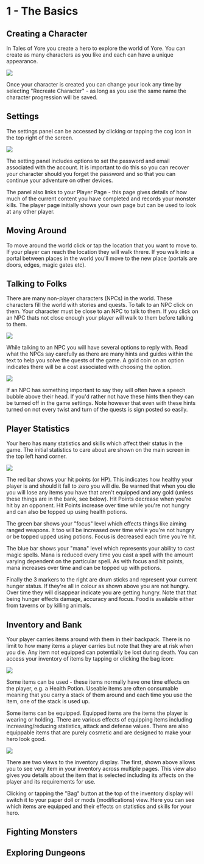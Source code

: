 # 1 - The Basics
## Creating a Character
In Tales of Yore you create a hero to explore the world of Yore. You can create as many characters as you like and each can have a unique appearance. 

![]({{DOC_PATH}}14f5df12bbf0d14863133388521975ed.png)

Once your character is created you can change your look any time by selecting "Recreate Character" - as long as you use the same name the character progression will be saved.
## Settings
The settings panel can be accessed by clicking or tapping the cog icon in the top right of the screen. 

![]({{DOC_PATH}}165507d2bde8b8d41fcd7cc5821e19f8.png)

The setting panel includes options to set the password and email associated with the account. It is important to do this so you can recover your character should you forget the password and so that you can continue your adventure on other devices. 

The panel also links to your Player Page - this page gives details of how much of the current content you have completed and records your monster kills. The player page initially shows your own page but can be used to look at any other player.
## Moving Around
To move around the world click or tap the location that you want to move to. If your player can reach the location they will walk threre. If you walk into a portal between places in the world you'll move to the new place (portals are doors, edges, magic gates etc). 
## Talking to Folks
There are many non-player characters (NPCs) in the world. These characters fill the world with stories and quests. To talk to an NPC click on them. Your character must be close to an NPC to talk to them. If you click on an NPC thats not close enough your player will walk to them before talking to them.

![]({{DOC_PATH}}4be249ecf9ce9574497dce99507ff49d.png)

While talking to an NPC you will have several options to reply with. Read what the NPCs say carefully as there are many hints and guides within the text to help you solve the quests of the game. A gold coin on an option indicates there will be a cost associated with choosing the option. 

![]({{DOC_PATH}}300ffc23f4269f985a70d67a3437e940.png)

If an NPC has something important to say they will often have a speech bubble above their head. If you'd rather not have these hints then they can be turned off in the game settings. Note however that even with these hints turned on not every twist and turn of the quests is sign posted so easily.
## Player Statistics
Your hero has many statistics and skills which affect their status in the game. The initial statistics to care about are shown on the main screen in the top left hand corner.

![]({{DOC_PATH}}923a96be7795a80f4d14c1a3d7098757.png)

The red bar shows your hit points (or HP). This indicates how healthy your player is and should it fall to zero you will die. Be warned that when you die you will lose any items you have that aren't equipped and any gold (unless these things are in the bank, see below). Hit Points decrease when you're hit by an opponent. Hit Points increase over time while you're not hungry and can also be topped up using health potions.

The green bar shows your "focus" level which effects things like aiming ranged weapons. It too will be increased over time while you're not hungry or be topped upped using potions. Focus is decreased each time you're hit.

The blue bar shows your "mana" level which represents your ability to cast magic spells. Mana is reduced every time you cast a spell with the amount varying dependent on the particular spell. As with focus and hit points, mana increases over time and can be topped up with potions.

Finally the 3 markers to the right are drum sticks and represent your current hunger status. If they're all in colour as shown above you are not hungry. Over time they will disappear indicate you are getting hungry. Note that that being hunger effects damage, accuracy and focus. Food is available either from taverns or by killing animals. 
## Inventory and Bank
Your player carries items around with them in their backpack. There is no limit to how many items a player carries but note that they are at risk when you die. Any item not equipped can potentially be lost during death. You can access your inventory of items by tapping or clicking the bag icon:

![]({{DOC_PATH}}e47108870890ea12583eb534912caa69.png)

Some items can be used - these items normally have one time effects on the player, e.g. a Health Potion. Useable items are often consumable meaning that you carry a stack of them around and each time you use the item, one of the stack is used up.

Some items can be equipped. Equipped items are the items the player is wearing or holding. There are various effects of equipping items including increasing/reducing statistics, attack and defense values. There are also equippable items that are purely cosmetic and are designed to make your hero look good.

![]({{DOC_PATH}}e759c5c224f216ac15a01be30bcb34fb.png)

There are two views to the inventory display. The first, shown above allows you to see very item in your inventory across multiple pages. This view also gives you details about the item that is selected including its affects on the player and its requirements for use. 

Clicking or tapping the "Bag" button at the top of the inventory display will switch it to your paper doll or mods (modifications) view. Here you can see which items are equipped and their effects on statistics and skills for your hero.




## Fighting Monsters

## Exploring Dungeons
